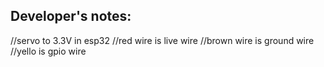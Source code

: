 ## Developer's notes:
//servo to 3.3V in esp32
//red wire is live wire
//brown wire is ground wire
//yello is gpio wire